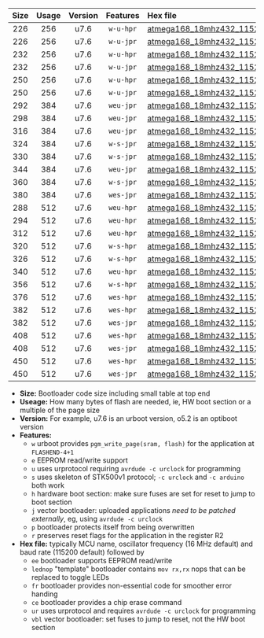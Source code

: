 |Size|Usage|Version|Features|Hex file|
|:-:|:-:|:-:|:-:|:--|
|226|256|u7.6|`w-u-hpr`|[atmega168_18mhz432_115200bps_ur.hex](https://raw.githubusercontent.com/stefanrueger/urboot/main//atmega168_18mhz432_115200bps_ur.hex)|
|226|256|u7.6|`w-u-jpr`|[atmega168_18mhz432_115200bps_ur_vbl.hex](https://raw.githubusercontent.com/stefanrueger/urboot/main//atmega168_18mhz432_115200bps_ur_vbl.hex)|
|232|256|u7.6|`w-u-hpr`|[atmega168_18mhz432_115200bps_lednop_ur.hex](https://raw.githubusercontent.com/stefanrueger/urboot/main//atmega168_18mhz432_115200bps_lednop_ur.hex)|
|232|256|u7.6|`w-u-jpr`|[atmega168_18mhz432_115200bps_lednop_ur_vbl.hex](https://raw.githubusercontent.com/stefanrueger/urboot/main//atmega168_18mhz432_115200bps_lednop_ur_vbl.hex)|
|250|256|u7.6|`w-u-hpr`|[atmega168_18mhz432_115200bps_lednop_fr_ur.hex](https://raw.githubusercontent.com/stefanrueger/urboot/main//atmega168_18mhz432_115200bps_lednop_fr_ur.hex)|
|250|256|u7.6|`w-u-jpr`|[atmega168_18mhz432_115200bps_lednop_fr_ur_vbl.hex](https://raw.githubusercontent.com/stefanrueger/urboot/main//atmega168_18mhz432_115200bps_lednop_fr_ur_vbl.hex)|
|292|384|u7.6|`weu-jpr`|[atmega168_18mhz432_115200bps_ee_ur_vbl.hex](https://raw.githubusercontent.com/stefanrueger/urboot/main//atmega168_18mhz432_115200bps_ee_ur_vbl.hex)|
|298|384|u7.6|`weu-jpr`|[atmega168_18mhz432_115200bps_ee_lednop_ur_vbl.hex](https://raw.githubusercontent.com/stefanrueger/urboot/main//atmega168_18mhz432_115200bps_ee_lednop_ur_vbl.hex)|
|316|384|u7.6|`weu-jpr`|[atmega168_18mhz432_115200bps_ee_lednop_fr_ur_vbl.hex](https://raw.githubusercontent.com/stefanrueger/urboot/main//atmega168_18mhz432_115200bps_ee_lednop_fr_ur_vbl.hex)|
|324|384|u7.6|`w-s-jpr`|[atmega168_18mhz432_115200bps_vbl.hex](https://raw.githubusercontent.com/stefanrueger/urboot/main//atmega168_18mhz432_115200bps_vbl.hex)|
|330|384|u7.6|`w-s-jpr`|[atmega168_18mhz432_115200bps_lednop_vbl.hex](https://raw.githubusercontent.com/stefanrueger/urboot/main//atmega168_18mhz432_115200bps_lednop_vbl.hex)|
|344|384|u7.6|`weu-jpr`|[atmega168_18mhz432_115200bps_ee_lednop_fr_ce_ur_vbl.hex](https://raw.githubusercontent.com/stefanrueger/urboot/main//atmega168_18mhz432_115200bps_ee_lednop_fr_ce_ur_vbl.hex)|
|360|384|u7.6|`w-s-jpr`|[atmega168_18mhz432_115200bps_lednop_fr_vbl.hex](https://raw.githubusercontent.com/stefanrueger/urboot/main//atmega168_18mhz432_115200bps_lednop_fr_vbl.hex)|
|380|384|u7.6|`wes-jpr`|[atmega168_18mhz432_115200bps_ee_vbl.hex](https://raw.githubusercontent.com/stefanrueger/urboot/main//atmega168_18mhz432_115200bps_ee_vbl.hex)|
|288|512|u7.6|`weu-hpr`|[atmega168_18mhz432_115200bps_ee_ur.hex](https://raw.githubusercontent.com/stefanrueger/urboot/main//atmega168_18mhz432_115200bps_ee_ur.hex)|
|294|512|u7.6|`weu-hpr`|[atmega168_18mhz432_115200bps_ee_lednop_ur.hex](https://raw.githubusercontent.com/stefanrueger/urboot/main//atmega168_18mhz432_115200bps_ee_lednop_ur.hex)|
|312|512|u7.6|`weu-hpr`|[atmega168_18mhz432_115200bps_ee_lednop_fr_ur.hex](https://raw.githubusercontent.com/stefanrueger/urboot/main//atmega168_18mhz432_115200bps_ee_lednop_fr_ur.hex)|
|320|512|u7.6|`w-s-hpr`|[atmega168_18mhz432_115200bps.hex](https://raw.githubusercontent.com/stefanrueger/urboot/main//atmega168_18mhz432_115200bps.hex)|
|326|512|u7.6|`w-s-hpr`|[atmega168_18mhz432_115200bps_lednop.hex](https://raw.githubusercontent.com/stefanrueger/urboot/main//atmega168_18mhz432_115200bps_lednop.hex)|
|340|512|u7.6|`weu-hpr`|[atmega168_18mhz432_115200bps_ee_lednop_fr_ce_ur.hex](https://raw.githubusercontent.com/stefanrueger/urboot/main//atmega168_18mhz432_115200bps_ee_lednop_fr_ce_ur.hex)|
|356|512|u7.6|`w-s-hpr`|[atmega168_18mhz432_115200bps_lednop_fr.hex](https://raw.githubusercontent.com/stefanrueger/urboot/main//atmega168_18mhz432_115200bps_lednop_fr.hex)|
|376|512|u7.6|`wes-hpr`|[atmega168_18mhz432_115200bps_ee.hex](https://raw.githubusercontent.com/stefanrueger/urboot/main//atmega168_18mhz432_115200bps_ee.hex)|
|382|512|u7.6|`wes-hpr`|[atmega168_18mhz432_115200bps_ee_lednop.hex](https://raw.githubusercontent.com/stefanrueger/urboot/main//atmega168_18mhz432_115200bps_ee_lednop.hex)|
|382|512|u7.6|`wes-jpr`|[atmega168_18mhz432_115200bps_ee_lednop_vbl.hex](https://raw.githubusercontent.com/stefanrueger/urboot/main//atmega168_18mhz432_115200bps_ee_lednop_vbl.hex)|
|408|512|u7.6|`wes-hpr`|[atmega168_18mhz432_115200bps_ee_lednop_fr.hex](https://raw.githubusercontent.com/stefanrueger/urboot/main//atmega168_18mhz432_115200bps_ee_lednop_fr.hex)|
|408|512|u7.6|`wes-jpr`|[atmega168_18mhz432_115200bps_ee_lednop_fr_vbl.hex](https://raw.githubusercontent.com/stefanrueger/urboot/main//atmega168_18mhz432_115200bps_ee_lednop_fr_vbl.hex)|
|450|512|u7.6|`wes-hpr`|[atmega168_18mhz432_115200bps_ee_lednop_fr_ce.hex](https://raw.githubusercontent.com/stefanrueger/urboot/main//atmega168_18mhz432_115200bps_ee_lednop_fr_ce.hex)|
|450|512|u7.6|`wes-jpr`|[atmega168_18mhz432_115200bps_ee_lednop_fr_ce_vbl.hex](https://raw.githubusercontent.com/stefanrueger/urboot/main//atmega168_18mhz432_115200bps_ee_lednop_fr_ce_vbl.hex)|

- **Size:** Bootloader code size including small table at top end
- **Useage:** How many bytes of flash are needed, ie, HW boot section or a multiple of the page size
- **Version:** For example, u7.6 is an urboot version, o5.2 is an optiboot version
- **Features:**
  + `w` urboot provides `pgm_write_page(sram, flash)` for the application at `FLASHEND-4+1`
  + `e` EEPROM read/write support
  + `u` uses urprotocol requiring `avrdude -c urclock` for programming
  + `s` uses skeleton of STK500v1 protocol; `-c urclock` and `-c arduino` both work
  + `h` hardware boot section: make sure fuses are set for reset to jump to boot section
  + `j` vector bootloader: uploaded applications *need to be patched externally*, eg, using `avrdude -c urclock`
  + `p` bootloader protects itself from being overwritten
  + `r` preserves reset flags for the application in the register R2
- **Hex file:** typically MCU name, oscillator frequency (16 MHz default) and baud rate (115200 default) followed by
  + `ee` bootloader supports EEPROM read/write
  + `lednop` "template" bootloader contains `mov rx,rx` nops that can be replaced to toggle LEDs
  + `fr` bootloader provides non-essential code for smoother error handing
  + `ce` bootloader provides a chip erase command
  + `ur` uses urprotocol and requires `avrdude -c urclock` for programming
  + `vbl` vector bootloader: set fuses to jump to reset, not the HW boot section
